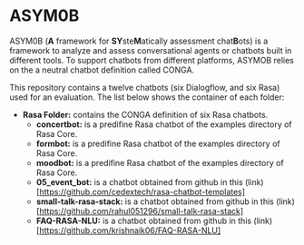 # ASYM0B
ASYM0B (**A** framework for **SY**ste**M**atically assessment chat**B**ots) is a framework to analyze and assess conversational agents or chatbots built in different tools. To support chatbots from different platforms, ASYMOB relies on the a neutral chatbot definition called CONGA. 

This repository contains a twelve chatbots (six Dialogflow, and six Rasa) used for an evaluation. The list below shows the container of each folder: 
- **Rasa Folder:** contains the CONGA definition of six Rasa chatbots. 
  - **concertbot:** is a predifine Rasa chatbot of the examples directory of Rasa Core. 
  - **formbot:** is a predifine Rasa chatbot of the examples directory of Rasa Core.
  - **moodbot:** is a predifine Rasa chatbot of the examples directory of Rasa Core.
  - **05_event_bot:** is a chatbot obtained from github in this (link)[https://github.com/cedextech/rasa-chatbot-templates]
  - **small-talk-rasa-stack:** is a chatbot obtained from github in this (link)[https://github.com/rahul051296/small-talk-rasa-stack]
  - **FAQ-RASA-NLU:** is a chatbot obtained from github in this (link)[https://github.com/krishnaik06/FAQ-RASA-NLU]
